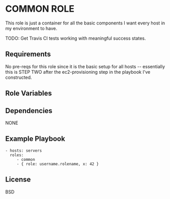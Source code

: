 COMMON ROLE
=========

This role is just a container for all the basic components I want every host in my environment to have.

TODO:  Get Travis CI tests working with meaningful success states.

Requirements
------------

No pre-reqs for this role since it is the basic setup for all hosts -- essentially this is STEP TWO after the ec2-provisioning step in the playbook I've constructed.

Role Variables
--------------


Dependencies
------------

NONE

Example Playbook
----------------

    - hosts: servers
      roles:
         - common
         - { role: username.rolename, x: 42 }

License
-------

BSD
